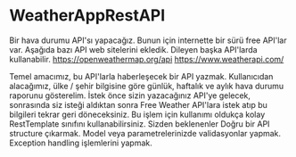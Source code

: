 # WeatherAppRestAPI
Bir hava durumu API'sı yapacağız. Bunun için internette bir sürü free API'lar var. Aşağıda bazı API web sitelerini ekledik. Dileyen başka API'larda kullanabilir.
https://openweathermap.org/api
https://www.weatherapi.com/

Temel amacımız, bu API'larla haberleşecek bir API yazmak. Kullanıcıdan alacağımız, ülke / şehir bilgisine göre günlük, haftalık ve aylık hava durumu raporunu gösterelim.
İstek önce sizin yazacağınız API'ye gelecek, sonrasında siz isteği aldıktan sonra Free Weather API'lara istek atıp bu bilgileri tekrar geri döneceksiniz.
Bu işlem için kullanımı oldukça kolay RestTemplate sınıfını kullanabilirsiniz.
Sizden beklenenler
Doğru bir API structure çıkarmak.
Model veya parametrelerinizde validasyonlar yapmak.
Exception handling işlemlerini yapmak.
